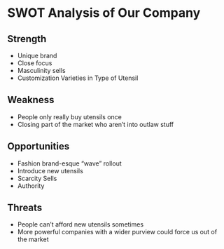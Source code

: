 # SWOT Analysis of Our Company

## Strength
- Unique brand 
- Close focus 
- Masculinity sells 
- Customization Varieties in Type of Utensil
## Weakness
- People only really buy utensils once
- Closing part of the market who aren’t into outlaw stuff
## Opportunities 
- Fashion brand-esque “wave” rollout 
- Introduce new utensils 
- Scarcity Sells
- Authority
## Threats 
- People can’t afford new utensils sometimes
- More powerful companies with a wider purview could force us out of the market 

